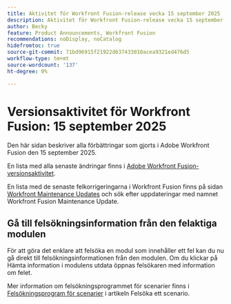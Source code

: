 ```yaml
---
title: Aktivitet för Workfront Fusion-release vecka 15 september 2025
description: Aktivitet för Workfront Fusion-release vecka 15 september 2025
author: Becky
feature: Product Announcements, Workfront Fusion
recommendations: noDisplay, noCatalog
hidefromtoc: true
source-git-commit: 71bd96915f21922d637433010acea9321ed476d5
workflow-type: tm+mt
source-wordcount: '137'
ht-degree: 0%

---
```


# Versionsaktivitet för Workfront Fusion: 15 september 2025

Den här sidan beskriver alla förbättringar som gjorts i Adobe Workfront Fusion den 15 september 2025.

En lista med alla senaste ändringar finns i [Adobe Workfront Fusion-versionsaktivitet](/help/workfront-fusion/fusion-product-releases/fusion-release-activity.md).

En lista med de senaste felkorrigeringarna i Workfront Fusion finns på sidan [Workfront Maintenance Updates](https://experienceleague.adobe.com/en/docs/workfront-known-issues/releases/current-updates) och sök efter uppdateringar med namnet Workfront Fusion Maintenance Update.

## Gå till felsökningsinformation från den felaktiga modulen

För att göra det enklare att felsöka en modul som innehåller ett fel kan du nu gå direkt till felsökningsinformationen från den modulen. Om du klickar på Hämta information i modulens utdata öppnas felsökaren med information om felet.

Mer information om felsökningsprogrammet för scenarier finns i [Felsökningsprogram för scenarier](/help/workfront-fusion/manage-scenarios/debug-a-scenario.md#scenario-debugger) i artikeln Felsöka ett scenario.


